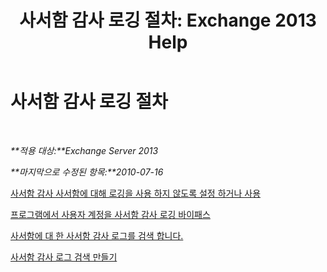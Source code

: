 ﻿---
title: '사서함 감사 로깅 절차: Exchange 2013 Help'
TOCTitle: 사서함 감사 로깅 절차
ms:assetid: dfc40110-f9e8-4737-a3b0-a56176daeec1
ms:mtpsurl: https://technet.microsoft.com/ko-kr/library/Ff461939(v=EXCHG.150)
ms:contentKeyID: 50484379
ms.date: 05/22/2018
mtps_version: v=EXCHG.150
ms.translationtype: MT
---

# 사서함 감사 로깅 절차

 

_**적용 대상:**Exchange Server 2013_

_**마지막으로 수정된 항목:**2010-07-16_

[사서함 감사 사서함에 대해 로깅을 사용 하지 않도록 설정 하거나 사용](enable-or-disable-mailbox-audit-logging-for-a-mailbox-exchange-2013-help.md)

[프로그램에서 사용자 계정을 사서함 감사 로깅 바이패스](bypass-a-user-account-from-mailbox-audit-logging-exchange-2013-help.md)

[사서함에 대 한 사서함 감사 로그를 검색 합니다.](search-the-mailbox-audit-log-for-a-mailbox-exchange-2013-help.md)

[사서함 감사 로그 검색 만들기](create-a-mailbox-audit-log-search-exchange-2013-help.md)

